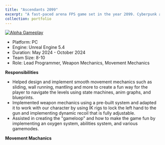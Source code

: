 ```yaml
---
title: "Ascendants 2099"
excerpt: "A fast-paced arena FPS game set in the year 2099. Cyberpunk androids are trying to control humans while Solarpunk soldiers are trying to take down the android regime. <br/><img src='/images/Ascendants-light-blue-with-glow.webp'>"
collection: portfolio
---
```


[![Alpha Gameplay](https://markdown-videos-api.jorgenkh.no/url?url=https%3A%2F%2Fyoutu.be%2FFyOAyGaxZUE)](https://youtu.be/FyOAyGaxZUE)

- Platform: PC
- Engine: Unreal Engine 5.4
- Duration: May 2024 - October 2024
- Team Size: 8-10
- Role: Lead Programmer, Weapon Mechanics, Movement Mechanics

**Responsibilities**

- Helped design and implement smooth movement mechanics such as sliding, wall running, mantling and more to create a fun way for the player to navigate the levels using state machines, anim graphs, and blueprints.
- Implemented weapon mechanics using a pre-built system and adapted it to work with our character by using IK rigs to lock the left hand to the gun and implementing dynamic recoil that is fully adjustable.
- Assisted in creating the "gameloop" and how to make the game fun by implementing an oxygen system, abilities system, and various gamemodes.

**Movement Machanics**
